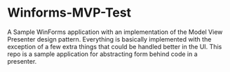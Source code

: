 # Winforms-MVP-Test
A Sample WinForms application with an implementation of the Model View Presenter design pattern.  Everything is basically implemented with the exception of a few extra things that could be handled better in the UI. This repo is a sample application for abstracting form behind code in a presenter. 
